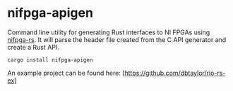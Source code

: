 nifpga-apigen
===

Command line utility for generating Rust interfaces to NI FPGAs using [nifpga-rs](https://github.com/dbtaylor/nifpga-rs). It will parse the header file created from the C API generator and create a Rust API.

```cargo install nifpga-apigen```

An example project can be found here: [https://github.com/dbtaylor/rio-rs-ex]